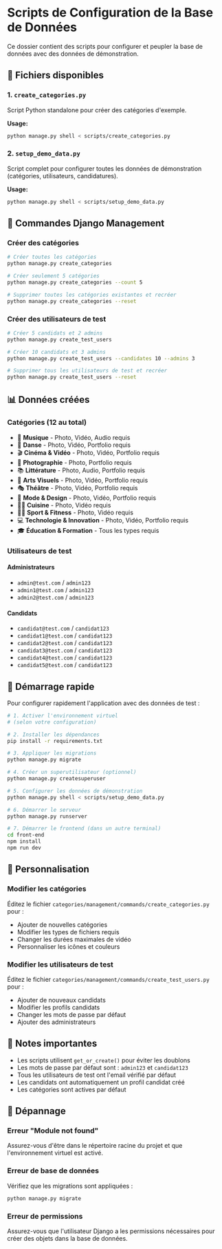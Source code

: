 # Scripts de Configuration de la Base de Données

Ce dossier contient des scripts pour configurer et peupler la base de données avec des données de démonstration.

## 📁 Fichiers disponibles

### 1. `create_categories.py`
Script Python standalone pour créer des catégories d'exemple.

**Usage:**
```bash
python manage.py shell < scripts/create_categories.py
```

### 2. `setup_demo_data.py`
Script complet pour configurer toutes les données de démonstration (catégories, utilisateurs, candidatures).

**Usage:**
```bash
python manage.py shell < scripts/setup_demo_data.py
```

## 🎯 Commandes Django Management

### Créer des catégories
```bash
# Créer toutes les catégories
python manage.py create_categories

# Créer seulement 5 catégories
python manage.py create_categories --count 5

# Supprimer toutes les catégories existantes et recréer
python manage.py create_categories --reset
```

### Créer des utilisateurs de test
```bash
# Créer 5 candidats et 2 admins
python manage.py create_test_users

# Créer 10 candidats et 3 admins
python manage.py create_test_users --candidates 10 --admins 3

# Supprimer tous les utilisateurs de test et recréer
python manage.py create_test_users --reset
```

## 📊 Données créées

### Catégories (12 au total)
- 🎵 **Musique** - Photo, Vidéo, Audio requis
- 💃 **Danse** - Photo, Vidéo, Portfolio requis
- 🎬 **Cinéma & Vidéo** - Photo, Vidéo, Portfolio requis
- 📸 **Photographie** - Photo, Portfolio requis
- 📚 **Littérature** - Photo, Audio, Portfolio requis
- 🎨 **Arts Visuels** - Photo, Vidéo, Portfolio requis
- 🎭 **Théâtre** - Photo, Vidéo, Portfolio requis
- 👗 **Mode & Design** - Photo, Vidéo, Portfolio requis
- 👨‍🍳 **Cuisine** - Photo, Vidéo requis
- 🏃‍♂️ **Sport & Fitness** - Photo, Vidéo requis
- 💻 **Technologie & Innovation** - Photo, Vidéo, Portfolio requis
- 🎓 **Éducation & Formation** - Tous les types requis

### Utilisateurs de test

#### Administrateurs
- `admin@test.com` / `admin123`
- `admin1@test.com` / `admin123`
- `admin2@test.com` / `admin123`

#### Candidats
- `candidat@test.com` / `candidat123`
- `candidat1@test.com` / `candidat123`
- `candidat2@test.com` / `candidat123`
- `candidat3@test.com` / `candidat123`
- `candidat4@test.com` / `candidat123`
- `candidat5@test.com` / `candidat123`

## 🚀 Démarrage rapide

Pour configurer rapidement l'application avec des données de test :

```bash
# 1. Activer l'environnement virtuel
# (selon votre configuration)

# 2. Installer les dépendances
pip install -r requirements.txt

# 3. Appliquer les migrations
python manage.py migrate

# 4. Créer un superutilisateur (optionnel)
python manage.py createsuperuser

# 5. Configurer les données de démonstration
python manage.py shell < scripts/setup_demo_data.py

# 6. Démarrer le serveur
python manage.py runserver

# 7. Démarrer le frontend (dans un autre terminal)
cd front-end
npm install
npm run dev
```

## 🔧 Personnalisation

### Modifier les catégories
Éditez le fichier `categories/management/commands/create_categories.py` pour :
- Ajouter de nouvelles catégories
- Modifier les types de fichiers requis
- Changer les durées maximales de vidéo
- Personnaliser les icônes et couleurs

### Modifier les utilisateurs de test
Éditez le fichier `categories/management/commands/create_test_users.py` pour :
- Ajouter de nouveaux candidats
- Modifier les profils candidats
- Changer les mots de passe par défaut
- Ajouter des administrateurs

## 📝 Notes importantes

- Les scripts utilisent `get_or_create()` pour éviter les doublons
- Les mots de passe par défaut sont : `admin123` et `candidat123`
- Tous les utilisateurs de test ont l'email vérifié par défaut
- Les candidats ont automatiquement un profil candidat créé
- Les catégories sont actives par défaut

## 🐛 Dépannage

### Erreur "Module not found"
Assurez-vous d'être dans le répertoire racine du projet et que l'environnement virtuel est activé.

### Erreur de base de données
Vérifiez que les migrations sont appliquées :
```bash
python manage.py migrate
```

### Erreur de permissions
Assurez-vous que l'utilisateur Django a les permissions nécessaires pour créer des objets dans la base de données.

